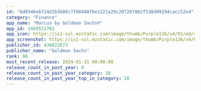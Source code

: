 ```yaml
---
id: "6d0346e6f24d3b3b08c7f08480fbe1321a20c207207802f530d09294cacc52e4"
category: "Finance"
app_name: "Marcus by Goldman Sachs®"
app_id: 1489511701
app_icon: https://is1-ssl.mzstatic.com/image/thumb/Purple126/v4/91/ed/a3/91eda341-5141-03d8-bef6-6b77f960a244/AppIcon.prod-0-1x_U007emarketing-0-7-0-sRGB-85-220.png/1024x1024bb.png
app_screenshot: https://is1-ssl.mzstatic.com/image/thumb/Purple126/v4/61/eb/61/61eb611c-1966-1c44-736c-149bfaedfa51/163309f9-f161-4df6-90c3-70c3efff2be0_iphonexs_1.png/1242x2688bb.png
publisher_id: 430022673
publisher_name: "Goldman Sachs"
rank: 90
most_recent_release: 2024-01-31 00:00:00
release_count_in_past_year: 9
release_count_in_past_year_category: 20
release_count_in_past_year_top_in_category: 28
---
```

